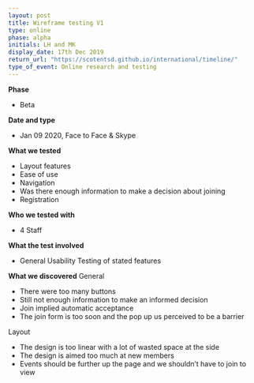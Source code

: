 ```yaml
---
layout: post
title: Wireframe testing V1
type: online
phase: alpha
initials: LH and MK
display_date: 17th Dec 2019
return_url: "https://scotentsd.github.io/international/timeline/"
type_of_event: Online research and testing
---
```


**Phase**
- Beta

**Date and type**
- Jan 09 2020,  Face to Face & Skype

**What we tested**
- Layout  features
- Ease of use
- Navigation
- Was there enough information to make a decision about joining
- Registration


**Who we tested with**
- 4 Staff


**What the test involved**
- General Usability Testing of stated features


**What we discovered**
General
- There were too many buttons
- Still not enough information to make an informed decision
- Join implied automatic acceptance
- The join form is too soon and the pop up us perceived to be a barrier

Layout
- The design is too linear with a lot of wasted space at the side
- The design is aimed too much at new members
- Events should be further up the page and we shouldn’t have to join to view
